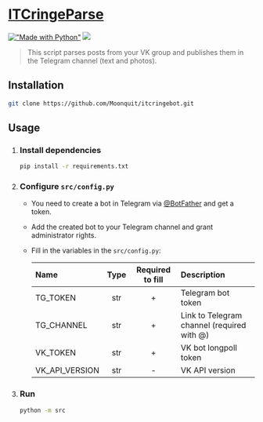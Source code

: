 # [ITCringeParse](https://vk.com/itcringe)

[!["Made with Python"][1]](https://www.python.org/) [![][2]][3]

[1]: https://img.shields.io/badge/Made%20with-Python-%23FFD242?logo=python&logoColor=white
[2]: https://img.shields.io/badge/python-3.9.6-blue.svg
[3]: https://www.python.org/downloads/release/python-396

> This script parses posts from your VK group and publishes them in the Telegram channel (text and photos).

## Installation
```bash
git clone https://github.com/Moonquit/itcringebot.git
```


## Usage
1. ### Install dependencies
    ```bash
    pip install -r requirements.txt
    ```

2. ### Configure `src/config.py`
    - You need to create a bot in Telegram via [@BotFather](https://t.me/botfather) and get a token.
    - Add the created bot to your Telegram channel and grant administrator rights.
    - Fill in the variables in the `src/config.py`:

        |Name|Type|Required to fill|Description|
        |:-|:-:|:-:|:-|
        |TG_TOKEN|str|+|Telegram bot token|
        |TG_CHANNEL|str|+|Link to Telegram channel (required with @)|
        |VK_TOKEN|str|+|VK bot longpoll token|
        |VK_API_VERSION|str|-|VK API version|


3. ### Run
    ```bash
    python -m src
    ```
